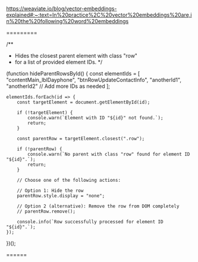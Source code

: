 https://weaviate.io/blog/vector-embeddings-explained#:~:text=In%20practice%2C%20vector%20embeddings%20are,in%20the%20following%20word%20embeddings

=========

/**
 * Hides the closest parent element with class "row"
 * for a list of provided element IDs.
 */

(function hideParentRowsById() {
    const elementIds = [
        "contentMain_lblDayphone",
        "btnRowUpdateContactInfo",
        "anotherId1",
        "anotherId2"
        // Add more IDs as needed
    ];

    elementIds.forEach(id => {
        const targetElement = document.getElementById(id);
        
        if (!targetElement) {
            console.warn(`Element with ID "${id}" not found.`);
            return;
        }

        const parentRow = targetElement.closest(".row");
        
        if (!parentRow) {
            console.warn(`No parent with class "row" found for element ID "${id}".`);
            return;
        }

        // Choose one of the following actions:

        // Option 1: Hide the row
        parentRow.style.display = "none";

        // Option 2 (alternative): Remove the row from DOM completely
        // parentRow.remove();

        console.info(`Row successfully processed for element ID "${id}".`);
    });
})();


======